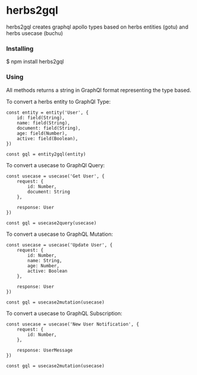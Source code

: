 # herbs2gql

herbs2gql creates graphql apollo types based on herbs entities (gotu) and herbs usecase (buchu)

### Installing

$ npm install herbs2gql

### Using

All methods returns a string in GraphQl format representing the type based.

To convert a herbs entity to GraphQl Type:

```
const entity = entity('User', {
    id: field(String),
    name: field(String),
    document: field(String),
    age: field(Number),
    active: field(Boolean),
})

const gql = entity2gql(entity)
```

To convert a usecase to GraphQl Query:

```
const usecase = usecase('Get User', {
    request: {
        id: Number,
        document: String
    },

    response: User
})

const gql = usecase2query(usecase)
```

To convert a usecase to GraphQL Mutation:

```
const usecase = usecase('Update User', {
    request: {
        id: Number,
        name: String,
        age: Number,
        active: Boolean
    },

    response: User
})

const gql = usecase2mutation(usecase)
```

To convert a usecase to GraphQL Subscription:

```
const usecase = usecase('New User Notification', {
    request: {
        id: Number,        
    },

    response: UserMessage
})

const gql = usecase2mutation(usecase)
```